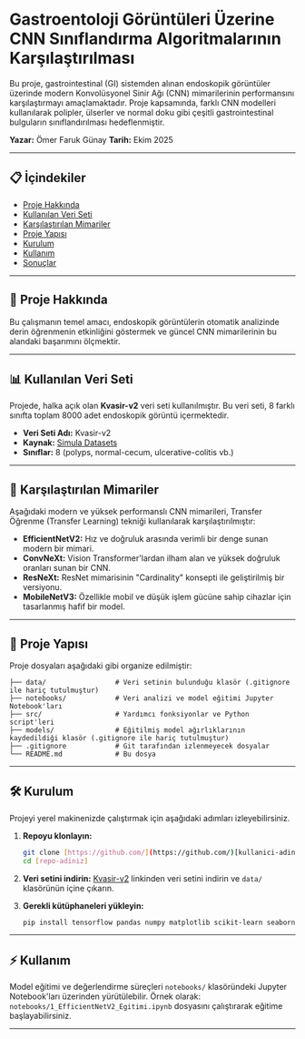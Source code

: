 # Gastroentoloji Görüntüleri Üzerine CNN Sınıflandırma Algoritmalarının Karşılaştırılması

Bu proje, gastrointestinal (GI) sistemden alınan endoskopik görüntüler üzerinde modern Konvolüsyonel Sinir Ağı (CNN) mimarilerinin performansını karşılaştırmayı amaçlamaktadır. Proje kapsamında, farklı CNN modelleri kullanılarak polipler, ülserler ve normal doku gibi çeşitli gastrointestinal bulguların sınıflandırılması hedeflenmiştir.

**Yazar:** Ömer Faruk Günay
**Tarih:** Ekim 2025

---

## 📋 İçindekiler
- [Proje Hakkında](#proje-hakkında)
- [Kullanılan Veri Seti](#kullanılan-veri-seti)
- [Karşılaştırılan Mimariler](#karşılaştırılan-mimariler)
- [Proje Yapısı](#proje-yapısı)
- [Kurulum](#kurulum)
- [Kullanım](#kullanım)
- [Sonuçlar](#sonuçlar)

---

## 🚀 Proje Hakkında

Bu çalışmanın temel amacı, endoskopik görüntülerin otomatik analizinde derin öğrenmenin etkinliğini göstermek ve güncel CNN mimarilerinin bu alandaki başarımını ölçmektir.

---

## 📊 Kullanılan Veri Seti

Projede, halka açık olan **Kvasir-v2** veri seti kullanılmıştır. Bu veri seti, 8 farklı sınıfta toplam 8000 adet endoskopik görüntü içermektedir.

- **Veri Seti Adı:** Kvasir-v2
- **Kaynak:** [Simula Datasets](https://datasets.simula.no/kvasir/)
- **Sınıflar:** 8 (polyps, normal-cecum, ulcerative-colitis vb.)

---

## 🧠 Karşılaştırılan Mimariler

Aşağıdaki modern ve yüksek performanslı CNN mimarileri, Transfer Öğrenme (Transfer Learning) tekniği kullanılarak karşılaştırılmıştır:

* **EfficientNetV2:** Hız ve doğruluk arasında verimli bir denge sunan modern bir mimari.
* **ConvNeXt:** Vision Transformer'lardan ilham alan ve yüksek doğruluk oranları sunan bir CNN.
* **ResNeXt:** ResNet mimarisinin "Cardinality" konsepti ile geliştirilmiş bir versiyonu.
* **MobileNetV3:** Özellikle mobil ve düşük işlem gücüne sahip cihazlar için tasarlanmış hafif bir model.

---

## 📂 Proje Yapısı

Proje dosyaları aşağıdaki gibi organize edilmiştir:
```
├── data/                 # Veri setinin bulunduğu klasör (.gitignore ile hariç tutulmuştur)
├── notebooks/            # Veri analizi ve model eğitimi Jupyter Notebook'ları
├── src/                  # Yardımcı fonksiyonlar ve Python script'leri
├── models/               # Eğitilmiş model ağırlıklarının kaydedildiği klasör (.gitignore ile hariç tutulmuştur)
├── .gitignore            # Git tarafından izlenmeyecek dosyalar
└── README.md             # Bu dosya
```

---

## 🛠️ Kurulum

Projeyi yerel makinenizde çalıştırmak için aşağıdaki adımları izleyebilirsiniz.

1.  **Repoyu klonlayın:**
    ```bash
    git clone [https://github.com/](https://github.com/)[kullanici-adiniz]/[repo-adiniz].git
    cd [repo-adiniz]
    ```

2.  **Veri setini indirin:**
    [Kvasir-v2](https://datasets.simula.no/kvasir/kvasir-dataset-v2.zip) linkinden veri setini indirin ve `data/` klasörünün içine çıkarın.

3.  **Gerekli kütüphaneleri yükleyin:**
    ```bash
    pip install tensorflow pandas numpy matplotlib scikit-learn seaborn
    ```

---

## ⚡ Kullanım

Model eğitimi ve değerlendirme süreçleri `notebooks/` klasöründeki Jupyter Notebook'ları üzerinden yürütülebilir. Örnek olarak: `notebooks/1_EfficientNetV2_Egitimi.ipynb` dosyasını çalıştırarak eğitime başlayabilirsiniz.

---

